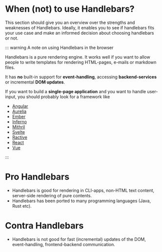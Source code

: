 # When (not) to use Handlebars?

This section should give you an overview over the strengths and weaknesses of Handlebars. Ideally, it enables you to see
if handlebars fits your use case and make an informed decision about choosing handlebars or not.

::: warning A note on using Handlebars in the browser

Handlebars is a pure rendering engine. It works well if you want to allow people to write templates for rendering
HTML-pages, e-mails or markdown files.

It has **no** built-in support for **event-handling**, accessing **backend-services** or incremental **DOM updates**.

If you want to build a **single-page application** and you want to handle user-input, you should probably look for a
framework like

- [Angular](https://angular.io/)
- [Aurelia](https://aurelia.io/)
- [Ember](https://emberjs.com/)
- [Inferno](https://infernojs.org/)
- [Mithril](https://mithril.js.org/)
- [Svelte](https://svelte.dev/)
- [Ractive](https://ractive.js.org/)
- [React](https://reactjs.org/)
- [Vue](https://vuejs.org/)

:::

# Pro Handlebars

- Handlebars is good for rendering in CLI-apps, non-HTML text content, server-side rendering of pure contents.
- Handlebars has been ported to many programming languages (Java, Rust etc).

# Contra Handlebars

- Handlebars is not good for fast (incremental) updates of the DOM, event-handling, frontend-backend communication.

